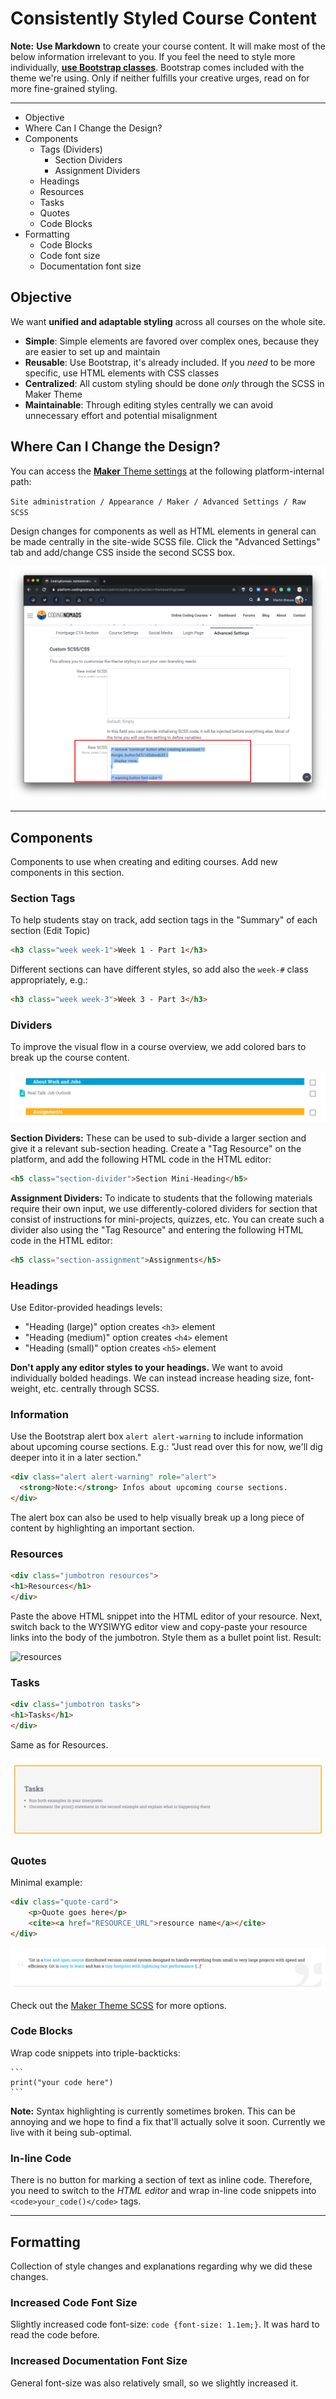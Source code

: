 # Consistently Styled Course Content

**Note:** **Use Markdown** to create your course content. It will make most of the below information irrelevant to you. If you feel the need to style more individually, [**use Bootstrap classes**](https://getbootstrap.com/docs/4.0/getting-started/introduction/). Bootstrap comes included with the theme we're using. Only if neither fulfills your creative urges, read on for more fine-grained styling.

---

- Objective
- Where Can I Change the Design?
- Components
    * Tags (Dividers)
        - Section Dividers
        - Assignment Dividers
    * Headings
    * Resources
    * Tasks
    * Quotes
    * Code Blocks
- Formatting
    * Code Blocks
    * Code font size
    * Documentation font size


## Objective

We want **unified and adaptable styling** across all courses on the whole site.

- **Simple**: Simple elements are favored over complex ones, because they are easier to set up and maintain
- **Reusable**: Use Bootstrap, it's already included. If you _need_ to be more specific, use HTML elements with CSS classes
- **Centralized**: All custom styling should be done _only_ through the SCSS in Maker Theme
- **Maintainable**: Through editing styles centrally we can avoid unnecessary effort and potential misalignment

## Where Can I Change the Design?

You can access the [**Maker** Theme settings](https://platform.codingnomads.co/learn/admin/settings.php?section=themesettingmaker) at the following platform-internal path:

`Site administration / Appearance / Maker / Advanced Settings / Raw SCSS`

Design changes for components as well as HTML elements in general can be made centrally in the site-wide SCSS file. Click the "Advanced Settings" tab and add/change CSS inside the second SCSS box.

![Settings page displaying the box where to change SCSS settings](imgs/scss_settings.png)

---

## Components

Components to use when creating and editing courses. Add new components in this section.

### Section Tags

To help students stay on track, add section tags in the "Summary" of each section (Edit Topic)

```html
<h3 class="week week-1">Week 1 - Part 1</h3>
```

Different sections can have different styles, so add also the `week-#` class appropriately, e.g.:

```html
<h3 class="week week-3">Week 3 - Part 3</h3>
```

### Dividers

To improve the visual flow in a course overview, we add colored bars to break up the course content.

![dividers](imgs/dividers.png)

**Section Dividers:** These can be used to sub-divide a larger section and give it a relevant sub-section heading. Create a "Tag Resource" on the platform, and add the following HTML code in the HTML editor:

```html
<h5 class="section-divider">Section Mini-Heading</h5>
```

**Assignment Dividers:** To indicate to students that the following materials require their own input, we use differently-colored dividers for section that consist of instructions for mini-projects, quizzes, etc. You can create such a divider also using the "Tag Resource" and entering the following HTML code in the HTML editor:

```html
<h5 class="section-assignment">Assignments</h5>
```

### Headings

Use Editor-provided headings levels:

- "Heading (large)" option creates `<h3>` element
- "Heading (medium)" option creates `<h4>` element
- "Heading (small)" option creates `<h5>` element

**Don't apply any editor styles to your headings.** We want to avoid individually bolded headings. We can instead increase heading size, font-weight, etc. centrally through SCSS.

### Information

Use the Bootstrap alert box `alert alert-warning` to include information about upcoming course sections. E.g.: "Just read over this for now, we'll dig deeper into it in a later section."

```html
<div class="alert alert-warning" role="alert">
  <strong>Note:</strong> Infos about upcoming course sections.
</div>
```

The alert box can also be used to help visually break up a long piece of content by highlighting an important section.

### Resources

```html
<div class="jumbotron resources">
<h1>Resources</h1>
</div>
```

Paste the above HTML snippet into the HTML editor of your resource. Next, switch back to the WYSIWYG editor view and copy-paste your resource links into the body of the jumbotron. Style them as a bullet point list. Result:

![resources](resources.png)

### Tasks

```html
<div class="jumbotron tasks">
<h1>Tasks</h1>
</div>
```

Same as for Resources.

![resources](imgs/tasks.png)

### Quotes

Minimal example:

```html
<div class="quote-card">
    <p>Quote goes here</p>
    <cite><a href="RESOURCE_URL">resource name</a></cite>
</div>
```

![quote](imgs/quote.png)

Check out the [Maker Theme SCSS](https://platform.codingnomads.co/learn/admin/settings.php?section=themesettingmaker) for more options.


### Code Blocks

Wrap code snippets into triple-backticks:

    ```
    print("your code here")
    ```

**Note:** Syntax highlighting is currently sometimes broken. This can be annoying and we hope to find a fix that'll actually solve it soon. Currently we live with it being sub-optimal.


### In-line Code

There is no button for marking a section of text as inline code. Therefore, you need to switch to the _HTML editor_ and wrap in-line code snippets into `<code>your_code()</code>` tags.

---

## Formatting

Collection of style changes and explanations regarding why we did these changes.

### Increased Code Font Size

Slightly increased code font-size: `code {font-size: 1.1em;}`. It was hard to read the code before.


### Increased Documentation Font Size

General font-size was also relatively small, so we slightly increased it.
